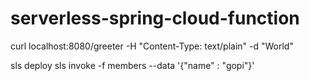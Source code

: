 # serverless-spring-cloud-function

curl localhost:8080/greeter -H "Content-Type: text/plain" -d "World"

sls deploy
sls invoke -f members --data '{"name" : "gopi"}'

